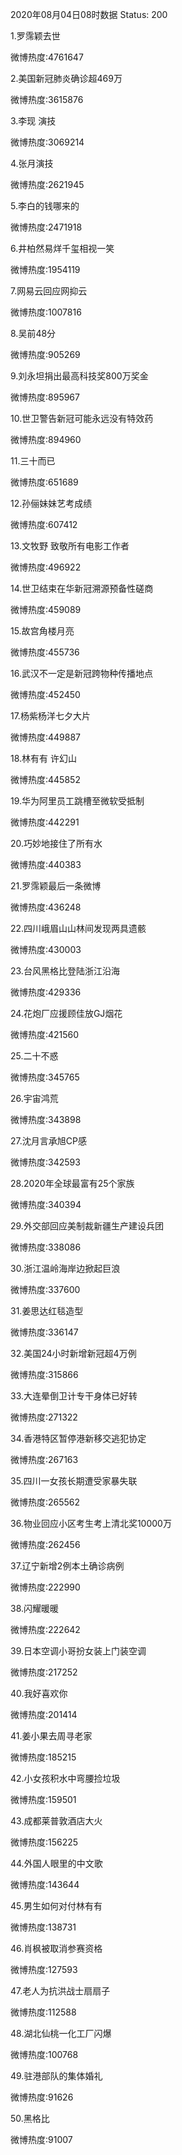 2020年08月04日08时数据
Status: 200

1.罗霈颖去世

微博热度:4761647

2.美国新冠肺炎确诊超469万

微博热度:3615876

3.李现 演技

微博热度:3069214

4.张月演技

微博热度:2621945

5.李白的钱哪来的

微博热度:2471918

6.井柏然易烊千玺相视一笑

微博热度:1954119

7.网易云回应网抑云

微博热度:1007816

8.吴前48分

微博热度:905269

9.刘永坦捐出最高科技奖800万奖金

微博热度:895967

10.世卫警告新冠可能永远没有特效药

微博热度:894960

11.三十而已

微博热度:651689

12.孙俪妹妹艺考成绩

微博热度:607412

13.文牧野 致敬所有电影工作者

微博热度:496922

14.世卫结束在华新冠溯源预备性磋商

微博热度:459089

15.故宫角楼月亮

微博热度:455736

16.武汉不一定是新冠跨物种传播地点

微博热度:452450

17.杨紫杨洋七夕大片

微博热度:449887

18.林有有 许幻山

微博热度:445852

19.华为阿里员工跳槽至微软受抵制

微博热度:442291

20.巧妙地接住了所有水

微博热度:440383

21.罗霈颖最后一条微博

微博热度:436248

22.四川峨眉山山林间发现两具遗骸

微博热度:430003

23.台风黑格比登陆浙江沿海

微博热度:429336

24.花炮厂应援顾佳放GJ烟花

微博热度:421560

25.二十不惑

微博热度:345765

26.宇宙鸿荒

微博热度:343898

27.沈月言承旭CP感

微博热度:342593

28.2020年全球最富有25个家族

微博热度:340394

29.外交部回应美制裁新疆生产建设兵团

微博热度:338086

30.浙江温岭海岸边掀起巨浪

微博热度:337600

31.姜思达红毯造型

微博热度:336147

32.美国24小时新增新冠超4万例

微博热度:315866

33.大连晕倒卫计专干身体已好转

微博热度:271322

34.香港特区暂停港新移交逃犯协定

微博热度:267163

35.四川一女孩长期遭受家暴失联

微博热度:265562

36.物业回应小区考生考上清北奖10000万

微博热度:262456

37.辽宁新增2例本土确诊病例

微博热度:222990

38.闪耀暖暖

微博热度:222642

39.日本空调小哥扮女装上门装空调

微博热度:217252

40.我好喜欢你

微博热度:201414

41.姜小果去周寻老家

微博热度:185215

42.小女孩积水中弯腰捡垃圾

微博热度:159501

43.成都莱普敦酒店大火

微博热度:156225

44.外国人眼里的中文歌

微博热度:143644

45.男生如何对付林有有

微博热度:138731

46.肖枫被取消参赛资格

微博热度:127593

47.老人为抗洪战士扇扇子

微博热度:112588

48.湖北仙桃一化工厂闪爆

微博热度:100768

49.驻港部队的集体婚礼

微博热度:91626

50.黑格比

微博热度:91007

